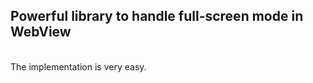 <b><h2>Powerful library to handle full-screen mode in WebView</h2></b>
<br>
The implementation is very easy.
